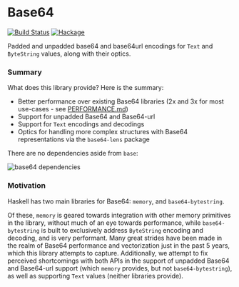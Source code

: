 # Base64

[![Build Status](https://travis-ci.com/emilypi/base64.svg?branch=master)](https://travis-ci.com/emilypi/base64)
[![Hackage](https://img.shields.io/hackage/v/base64.svg)](https://hackage.haskell.org/package/base64)

Padded and unpadded base64 and base64url encodings for `Text` and `ByteString` values, along with their optics.


### Summary

What does this library provide? Here is the summary:

- Better performance over existing Base64 libraries (2x and 3x for most use-cases - see [PERFORMANCE.md](benchmarks/PERFORMANCE.md))
- Support for unpadded Base64 and Base64-url
- Support for `Text` encodings and decodings
- Optics for handling more complex structures with Base64 representations via the `base64-lens` package

There are no dependencies aside from `base`:

![base64 dependencies](https://i.imgur.com/qynI5HM.png)

### Motivation

Haskell has two main libraries for Base64: `memory`, and `base64-bytestring`.

Of these, `memory` is geared towards integration with other memory primitives in the library, without much of an eye towards performance, while `base64-bytestring` is built to exclusively address `ByteString` encoding and decoding, and is very performant. Many great strides have been made in the realm of Base64 performance and vectorization just in the past 5 years, which this library attempts to capture. Additionally, we attempt to fix perceived shortcomings with both APIs in the support of unpadded Base64 and Base64-url support (which `memory` provides, but not `base64-bytestring`), as well as supporting `Text` values (neither libraries provide).

